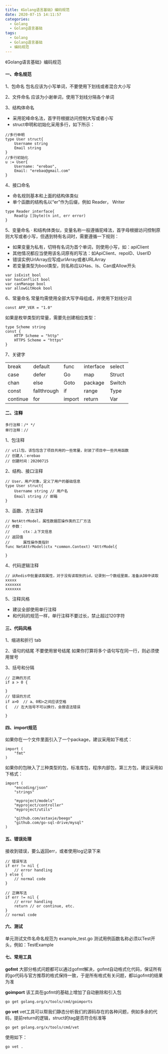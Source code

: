 ```yaml
---
title: 《Golang语言基础》编码规范
date: 2020-07-15 14:11:57
categories:
  - Golang
  - Golang语言基础
tags:
  - Golang
  - Golang语言基础
  - 编码规范
---
```


《Golang语言基础》编码规范
<!--more-->

#### 一、命名规范
1、包命名
包名应该为小写单词，不要使用下划线或者混合大小写
	
2、文件命名
应该为小谢单词，使用下划线分隔各个单词
	
3、结构体命名
- 采用驼峰命名法，首字符根据访问控制大写或者小写
- struct申明和初始化采用多行，如下所示：
```
//多行申明
type User struct{
	Username string
	Email string
}
//多行初始化
u := User{
	Username: "erebao",
	Email: "erebao@gmail.com"
}
```

4、接口命名
- 命名规则基本和上面的结构体类似
- 单个函数的结构名以“er”作为后缀，例如 Reader， Writer
```
type Reader interface{
	Read(p []byte)(n int, err error)
}
```

5、变量命名
· 和结构体类似，变量名称一般遵循驼峰法，首字母根据访问控制原则大写或者小写，但遇到特有名词时，需要遵循一下规则：
- 如果变量为私有，切特有名词为首个单词，则使用小写，如：apiClient
- 其他情况都应当使用该名词原有的写法：如ApiClient、repolD、UserID
- 错误实例UrlArray应写成urlArray或者URLArray
- 若变量类型为bool类型，则名称应以Has、Is、Can或Allow开头
```
var isExist bool
var hasConflict bool
var canManage bool
var allowGitHook bool
```

6、常量命名
常量均需使用全部大写字母组成，并使用下划线分词
```
const APP_VER = "1.0"
```
如果是枚举类型的常量，需要先创建相应类型：
```
type Scheme string
const {
	HTTP Scheme = "http"
	HTTPS Scheme = "https"
}
```

7、关键字

| |   |   |   |   |
| ------------ | ------------ | ------------ | ------------ | ------------ |
|break   |default   |func   |interface   |select   |
|case   |defer   |Go   |map   |Struct   |
|chan   |else   |Goto   |package   |Switch   |
|const   |fallthrough   |if   |range   |Type   |
|continue   |for   |import   |return   |Var   |

#### 二、注释
```
多行注释：/* */
单行注释：//
```
1、包注释
```
// util包，该包包含了项目共用的一些常量，封装了项目中一些共用函数
// 创建人：erebao
// 创建时间：20200715
```

2、结构、接口注释
```
// User，用户对象，定义了用户的基础信息
type User struct{
	Username string // 用户名
	Email string // 邮箱
}
```

3、函数、方法注释
```
// NetAttrModel，属性数据层操作类的工厂方法
// 参数：
//		ctx：上下文信息
// 返回值
//		属性操作类指针
func NetAttrModel(ctx *common.Context) *AttrModel{

}
```

4、代码逻辑注释
```
// 从Redis中批量读取属性，对于没有读取到的id，记录到一个数组里面，准备从DB中读取
xxxxx
xxxxxxx
xxxxxxx
```

5、注释风格
- 建议全部使用单行注释
- 和代码的规范一样，单行注释不要过长，禁止超过120字符

#### 三、代码风格
1、缩进和折行
tab

2、语句的结尾
不要使用冒号结尾
如果你打算将多个语句写在同一行，则必须使用冒号

3、括号和分隔
```
// 正确的方式
if a > 0 {

}
// 错误的方式
if a>0	// a、0和>之间应该空格
{	// 左大括号不可以换行，会报语法错误

}
```

#### 四、import规范
如果你在一个文件里面引入了一个package，建议采用如下格式：
```
import (
	"fmt"
)
```
如果你的包映入了三种类型的包，标准库包，程序内部包，第三方包，建议采用如下格式：
```
import (
	"encoding/json"
	"strings"
	
	"myproject/models"
	"myproject/controller"
	"myproject/utils"
	
	"github.com/astaxie/beego"
	"github.com/go-sql-drive/mysql"
)
```

#### 五、错误处理
接收到错误，要么返回err，或者使用log记录下来
```
// 错误写法
if err != nil {
	// error handling
} else {
	// normal code
}

// 正确写法
if err != nil {
	// error handling
	return // or continue, etc.
}
// normal code
```

#### 六、测试
单元测试文件名命名规范为 example_test.go
测试用例函数名称必须以Test开头，例如：TestExample

#### 七、常用工具
**gofmt**
大部分格式问题都可以通过gofmt解决，gofmt自动格式化代码，保证所有的go代码与官方推荐的格式保持一致，于是所有格式有关问题，都以gofmt的结果为准

**goimport**
该工具在gofmt的基础上增加了自动删除和引入包
```
go get golang.org/x/tools/cmd/goimports
```

**go vet**
vet工具可以帮我们静态分析我们的源码存在的各种问题，例如多余的代码，提前return的逻辑，struct的tag是否符合标准等
```
go get golang.org/x/tools/cmd/vet
```
使用如下：
```
go vet .
```
